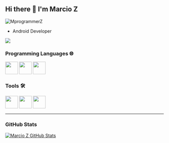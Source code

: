 ## Hi there :call_me_hand: I'm Marcio Z 

<img src="https://komarev.com/ghpvc/?username=MprogrammerZ" alt="MprogrammerZ" />

- Android Developer

<div>
<a href="https://www.linkedin.com/in/m%C3%A1rcio-zanoni-483859169/" target="_blank"><img src="https://img.shields.io/badge/-LinkedIn-%230077B5?style=for-the-badge&logo=linkedin&logoColor=white" target="_blank"></a>  
</div>

### Programming Languages 🌐
<div>
<img src="https://cdn.jsdelivr.net/gh/devicons/devicon/icons/java/java-original.svg" width="40" height="40"/>             
<img src="https://cdn.jsdelivr.net/gh/devicons/devicon/icons/kotlin/kotlin-original.svg" width="40" height="40"/> 
<img src="https://cdn.jsdelivr.net/gh/devicons/devicon/icons/android/android-original.svg" width="40" height="40"/> 
</div>

### Tools 🛠️
<div>
<img src="https://cdn.jsdelivr.net/gh/devicons/devicon/icons/androidstudio/androidstudio-original.svg" width="40" height="40"/> 
<img src="https://cdn.jsdelivr.net/gh/devicons/devicon/icons/git/git-original.svg" width="40" height="40"/> 
<img src="https://cdn.jsdelivr.net/gh/devicons/devicon/icons/github/github-original.svg" width="40" height="40"/>
</div>

----

### GitHub Stats
[![Marcio Z GitHub Stats](https://github-readme-stats.vercel.app/api?username=MprogrammerZ&show_icons=true&count_private=true)](https://github.com/MprogrammerZ)

<!-- **MprogrammerZ/MprogrammerZ** is a ✨ _special_ ✨ repository because its `README.md` (this file) appears on your GitHub profile. -->
